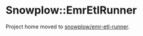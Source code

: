# Snowplow::EmrEtlRunner

Project home moved to [snowplow/emr-etl-runner](https://github.com/snowplow/emr-etl-runner).
